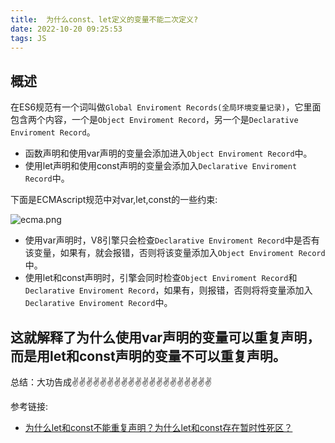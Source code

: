 ```yaml
---
title:  为什么const、let定义的变量不能二次定义?
date: 2022-10-20 09:25:53
tags: JS
---
```


<meta name="referrer" content="no-referrer"/>


## 概述

 在ES6规范有一个词叫做`Global Enviroment Records(全局环境变量记录)`，它里面包含两个内容，一个是`Object Enviroment Record`，另一个是`Declarative Enviroment Record`。
 * 函数声明和使用var声明的变量会添加进入`Object Enviroment Record`中。
 * 使用let声明和使用const声明的变量会添加入`Declarative Enviroment Record`中。
 
下面是ECMAscript规范中对var,let,const的一些约束:

![ecma.png](https://upload-images.jianshu.io/upload_images/11846892-0fd8434483ea3b10.png?imageMogr2/auto-orient/strip%7CimageView2/2/w/1240)



* 使用var声明时，V8引擎只会检查`Declarative Enviroment Record`中是否有该变量，如果有，就会报错，否则将该变量添加入`Object Enviroment Record`中。
* 使用let和const声明时，引擎会同时检查`Object Enviroment Record`和`Declarative Enviroment Record`，如果有，则报错，否则将将变量添加入`Declarative Enviroment Record`中。

这就解释了为什么使用var声明的变量可以重复声明，而是用let和const声明的变量不可以重复声明。
---
总结：大功告成✌️✌️✌️✌️✌️✌️✌️✌️✌️✌️✌️✌️✌️✌️✌️✌️✌️✌️✌️✌️

参考链接:
* [为什么let和const不能重复声明？为什么let和const存在暂时性死区？](https://juejin.cn/post/6950193996538839077)
